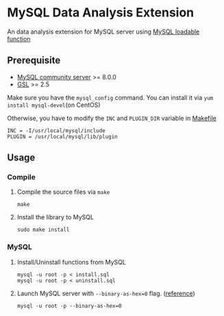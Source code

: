 # MySQL Data Analysis Extension
An data analysis extension for MySQL server using [MySQL loadable function](https://dev.mysql.com/doc/extending-mysql/8.0/en/adding-loadable-function.html)

## Prerequisite
-   [MySQL community server](https://dev.mysql.com/downloads/mysql/) >= 8.0.0
-   [GSL](https://www.gnu.org/software/gsl/) >= 2.5

Make sure you have the `mysql_config` command. You can install it via `yum install mysql-devel`(on CentOS)

Otherwise, you have to modify the `INC` and `PLUGIN_DIR` variable in [Makefile](Makefile)

```
INC = -I/usr/local/mysql/include
PLUGIN = /usr/local/mysql/lib/plugin
```

## Usage

### Compile

1.  Compile the source files via `make`

    ```
    make
    ```

2.  Install the library to MySQL

    ```
    sudo make install
    ```

### MySQL

1.  Install/Uninstall functions from MySQL
    
    ```
    mysql -u root -p < install.sql
    mysql -u root -p < uninstall.sql
    ```

2.  Launch MySQL server with `--binary-as-hex=0` flag. ([reference](https://bugs.mysql.com/bug.php?id=99480))

    ```
    mysql -u root -p --binary-as-hex=0
    ```
